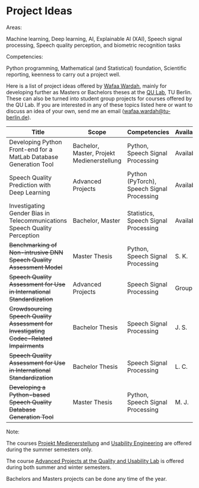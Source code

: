 # Project Ideas

Areas: 


Machine learning, Deep learning, AI, Explainable AI (XAI), Speech signal processing, Speech quality perception, and biometric recognition tasks


Competencies:

Python programming, Mathematical (and Statistical) foundation, Scientific reporting, keenness to carry out a project well.


Here is a list of project ideas offered by [Wafaa Wardah](https://www.tu.berlin/index.php?id=34807), mainly for developing further as Masters or Bachelors theses at the [QU Lab](https://www.tu.berlin/en/qu), TU Berlin. These can also be turned into student group projects for courses offered by the QU Lab. If you are interested in any of these topics listed here or want to discuss an idea of your own, send me an email ([wafaa.wardah@tu-berlin.de](mailto:wafaa.wardah@tu-berlin.de)).

| Title | Scope | Competencies | Availability |
|-------------| -----|-------------| -----|
| Developing Python Front-end for a MatLab Database Generation Tool | Bachelor, Master, Projekt Medienerstellung | Python, Speech Signal Processing | Available |
| Speech Quality Prediction with Deep Learning | Advanced Projects | Python (PyTorch), Speech Signal Processing | Available |
| Investigating Gender Bias in Telecommunications Speech Quality Perception | Bachelor, Master | Statistics, Speech Signal Processing | Available |
| ~~Benchmarking of Non-intrusive DNN Speech Quality Assessment Model~~ | Master Thesis | Python, Speech Signal Processing | S. K. |
| ~~Speech Quality Assessment for Use in International Standardization~~ | Advanced Projects | Speech Signal Processing | Group of 6 |
| ~~Crowdsourcing Speech Quality Assessment for Investigating Codec-Related Impairments~~ | Bachelor Thesis | Speech Signal Processing | J. S. |
| ~~Speech Quality Assessment for Use in International Standardization~~ | Bachelor Thesis | Speech Signal Processing | L. C. |
| ~~Developing a Python-based Speech Quality Database Generation Tool~~ | Master Thesis | Python, Speech Signal Processing | M. J. |




Note: 

The courses [Projekt Medienerstellung](https://www.tu.berlin/qu/studium-und-lehre/lehrangebot/kurse/sommersemester/medienprojekt-medienerstellung) and [Usability Engineering](https://www.tu.berlin/qu/studium-und-lehre/lehrangebot/kurse/sommersemester/usability-engineering) are offered during the summer semesters only. 

The course [Advanced Projects at the Quality and Usability Lab](https://www.tu.berlin/qu/studium-und-lehre/lehrangebot) is offered during both summer and winter semesters.

Bachelors and Masters projects can be done any time of the year.
